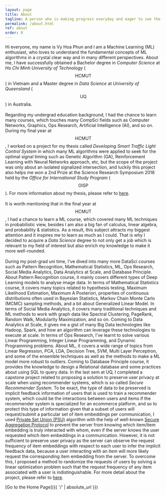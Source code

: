 ```yaml
---
layout: page
title: About
tagline: A person who is making progress everyday and eager to see the future.
permalink: /about.html
ref: about
order: 0
---
```


Hi everyone, my name is Vy Hoa Phun and I am a Machine Learning (ML) enthusiast, who loves to understand the fundamental concepts of ML algorithms in a crystal clear way and in many different perspectives. About me, I have successfully obtained a Bachelor degree in _Computer Science_ at _Ho Chi Minh University of Technology_ ($$\text{HCMUT}$$) in Vietnam and a Master degree in _Data Science_ at _University of Queensland_  ($$\text{UQ}$$) in Australia. <br><br>
Regarding my undergrad education background, I had the chance to learn many courses, which touches many CompSci fields such as Computer Networks, Graphics, Ops Research, Artificial Intelligence (AI), and so on. During my final year at $$\text{HCMUT}$$, I worked on a project for my thesis called _Developing Smart Traffic Light Control System_ in which many ML algorithms were applied to seek for the optimal signal timing such as Genetic Algorithm (GA), Reinforcement Learning with Neural Networks approach, etc, but the scope of the project was only about an isolated signalized intersection, and luckily this project also helps me won a 2nd Prize at the Science Research Symposium 2018 held by the _Office for International Study Program_ ($$\text{OISP}$$). For more information about my thesis, please refer to <a href="https://1drv.ms/b/s!AvsQDHFCYluCiAdjh65qNtTAMpOE?e=06IPWB">here</a>.<br><br>
It is worth mentioning that in the final year at $$\text{HCMUT}$$, I had a chance to learn a ML course, which covered many ML techniques in probabilistic view, besides I am also a big fan of calculus, linear algebra, and probability & statistics. As a result, this subject attracts my biggest attention and it inspires me to learn as much as I could. That is why I decided to acquire a _Data Science_ degree to not only get a job which is relevant to my field of interest but also enrich my knowledge to make it more well-rounded. <br><br>
During my post-grad uni time, I've dived into many more DataSci courses such as Pattern Recognition, Mathematical Statistics,
ML, Ops Research, Social Media Analytics, Data Analytics at Scale, and Database Principle. About Pattern Recognition course, it mainly covers different types of Deep Learning models to analyse image data. In terms of Mathematical Statistics course, it covers many topics related to hypothesis testing, Maximum Likelihood Estimation, Maximum A Posteriori, properties of continuous distributions often used in Bayesian Statistics, Markov Chain Monte Carlo (MCMC) sampling methods, and a bit about Generalized Linear Model. In terms of Social Media Analytics, it covers many traditional techniques and ML methods to work with graph data like Spectral Clustering, PageRank, Random Walk, Modularity Maximization, and so on. Coming to Data Analytics at Scale, it gives me a gist of many Big Data technologies like Hadoop, Spark, and how an algorithm can leverage these technologies to execute at scale. In terms of Ops Research, I've learnt to solve various Linear Programming, Integer Linear Programming, and Dynamic Programming problems. About ML, it covers a wide range of topics from Linear Regression, PCA, LDA, Decision Tree, SVM, Multi Layer Perceptron, and some of the ensemble techniques as well as the methods to make a ML model more robust to outliers. Coming to Database Principle course, it provides the knowledge to design a Relational database and some practices about using SQL to query data. In the last sem at UQ, I completed a capstone project related to proposing a solution to preserve user privacy at scale when using recommender systems, which is so called _Secure Recommender System_. To be exact, the type of data to be preserved is implicit feedback information of users that is used to train a recommender system, which could be the interactions between users and items if the recommender system is specialized for an ecommerce platform, and so to protect this type of information given that a subset of users will request/submit a particular set of item embeddings per communication, I used <a href="https://dl.acm.org/doi/abs/10.1145/3372224.3419188">Private Set Union (PSU)</a> algorithm with the help of well-known <a href="https://dl.acm.org/doi/pdf/10.1145/3133956.3133982">Secure Aggregation Protocol</a> to prevent the server from knowing which item/item embedding is truly interacted with whom, even if the server knows the user requested which item embeddings in a communication. However, it is not sufficient to preserve user privacy as the server can observe the request frequency of item embeddings with respect to each user to infer the implicit feedback data, because a user interacting with an item will more likely request the corresponding item embedding from the server. To overcome this, I proposed a method to randomize the requests of users by solving a linear optimization problem such that the request frequency of any item associated with a user is indistinguishable. For more detail about the project, please refer to <a href="https://drive.google.com/file/d/14vuIHMwXK8ZW6we6sz9N1s20jcxQidRX/view?usp=sharing">here</a>.

[Go to the Home Page]({{ '/' | absolute_url }})

